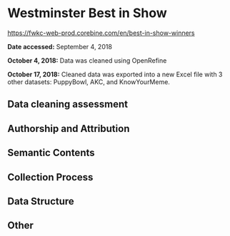 # Westminster Best in Show
https://fwkc-web-prod.corebine.com/en/best-in-show-winners

**Date accessed:** September 4, 2018

**October 4, 2018:** Data was cleaned using OpenRefine

**October 17, 2018:** Cleaned data was exported into a new Excel file with 3 other datasets: PuppyBowl, AKC, and KnowYourMeme.

## Data cleaning assessment

## Authorship and Attribution

## Semantic Contents

## Collection Process

## Data Structure

## Other
